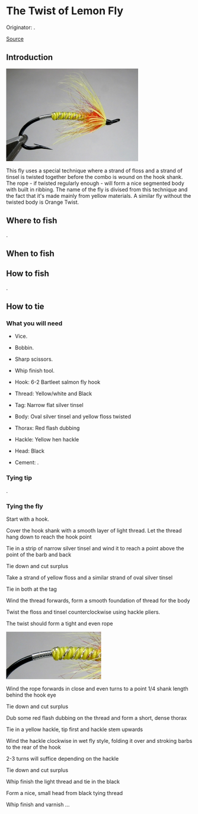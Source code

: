 # The Twist of Lemon Fly

Originator: .

[Source](https://globalflyfisher.com/patterns/twist-of-lemon)

## Introduction

![main](main.jpg)

This fly uses a special technique where a strand of floss and a strand
of tinsel is twisted together before the combo is wound on the hook
shank.
The rope - if twisted regularly enough - will form a nice segmented body
with built in ribbing.
The name of the fly is divised from this technique and the fact that
it's made mainly from yellow materials.
A similar fly without the twisted body is Orange Twist.

## Where to fish

.

## When to fish


## How to fish

.

## How to tie

### What you will need

- Vice.

- Bobbin.

- Sharp scissors.

- Whip finish tool.

- Hook: 6-2 Bartleet salmon fly hook

- Thread: Yellow/white and Black

- Tag: Narrow flat silver tinsel

- Body: Oval silver tinsel and yellow floss twisted

- Thorax: Red flash dubbing

- Hackle: Yellow hen hackle

- Head: Black

- Cement: .

### Tying tip

.

### Tying the fly

Start with a hook.

Cover the hook shank with a smooth layer of light thread.
Let the thread hang down to reach the hook point

Tie in a strip of narrow silver tinsel and wind it to reach a point
above the point of the barb and back

Tie down and cut surplus

Take a strand of yellow floss and a similar strand of oval silver tinsel

Tie in both at the tag

Wind the thread forwards, form a smooth foundation of thread for the
body

Twist the floss and tinsel counterclockwise using hackle pliers.

The twist should form a tight and even rope

![fig 1](1.jpg)

Wind the rope forwards in close and even turns to a point 1/4 shank
length behind the hook eye

Tie down and cut surplus

Dub some red flash dubbing on the thread and form a short, dense thorax

Tie in a yellow hackle, tip first and hackle stem upwards

Wind the hackle clockwise in wet fly style, folding it over and stroking
barbs to the rear of the hook

2-3 turns will suffice depending on the hackle

Tie down and cut surplus

Whip finish the light thread and tie in the black

Form a nice, small head from black tying thread

Whip finish and varnish ...

